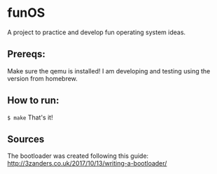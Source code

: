 # funOS
A project to practice and develop fun operating system ideas.

## Prereqs:
Make sure the qemu is installed! I am developing and testing using the version from homebrew.

## How to run:
`$ make`
That's it!


## Sources
The bootloader was created following this guide: http://3zanders.co.uk/2017/10/13/writing-a-bootloader/
